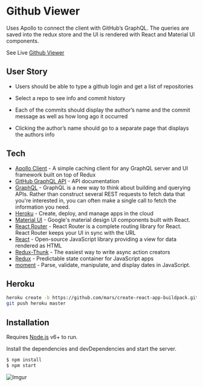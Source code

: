 # Github Viewer

Uses Apollo to connect the client with GitHub’s GraphQL. The queries are saved into the redux store and the UI is rendered with React and Material UI components.

See Live [Github Viewer](https://chriswiles.github.io/githubViewer)


## User Story

* Users should be able to type a github login and get a list of repositories

* Select a repo to see info and commit history

* Each of the commits should display the author’s name and the commit message as well as how long ago it occurred

* Clicking the author’s name should go to a separate page that displays the authors info

## Tech

- [Apollo Client](http://docs.apollostack.com/apollo-client/) - A simple caching client for any GraphQL server and UI framework built on top of Redux
- [GitHub GraphQL API](https://developer.github.com/early-access/graphql/) - API documentation
- [GraphQL](http://graphql.org/) - GraphQL is a new way to think about building and querying APIs. Rather than construct several REST requests to fetch data that you're interested in, you can often make a single call to fetch the information you need.
- [Heroku](https://devcenter.heroku.com/categories/reference) - Create, deploy, and manage apps in the cloud
- [Material UI](http://www.material-ui.com/) - Google's material design UI components built with React.
- [React Router](https://github.com/ReactTraining/react-router/tree/master/docs) - React Router is a complete routing library for React. React Router keeps your UI in sync with the URL
- [React](https://facebook.github.io/react/docs/getting-started.html) - Open-source JavaScript library providing a view for data rendered as HTML
- [Redux-Thunk](https://github.com/gaearon/redux-thunk) - The easiest way to write async action creators
- [Redux](https://github.com/reactjs/redux) - Predictable state container for JavaScript apps
- [moment](http://momentjs.com/) - Parse, validate, manipulate, and display dates in JavaScript.

## Heroku
```sh
heroku create -b https://github.com/mars/create-react-app-buildpack.git
git push heroku master
```

## Installation

Requires [Node.js](https://nodejs.org/) v6+ to run.

Install the dependencies and devDependencies and start the server.

```sh
$ npm install
$ npm start
```


![Imgur](http://i.imgur.com/4o2p9q6.gif)
